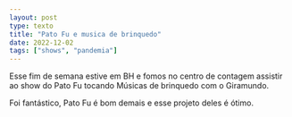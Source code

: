 ```yaml
---
layout: post
type: texto
title: "Pato Fu e musica de brinquedo"
date: 2022-12-02
tags: ["shows", "pandemia"]
---
```

Esse fim de semana estive em BH e fomos no centro de contagem assistir ao show do Pato Fu tocando Músicas de brinquedo com o Giramundo.  

Foi fantástico, Pato Fu é bom demais e esse projeto deles é ótimo.
